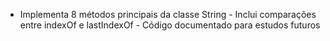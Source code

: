 - Implementa 8 métodos principais da classe String - Inclui comparações entre indexOf e lastIndexOf   - Código documentado para estudos futuros

